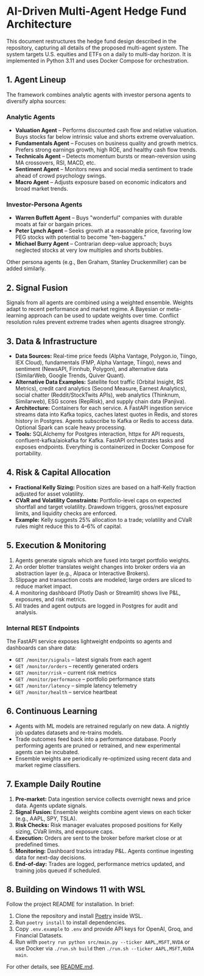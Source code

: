 # AI-Driven Multi-Agent Hedge Fund Architecture

This document restructures the hedge fund design described in the repository, capturing all details of the proposed multi-agent system. The system targets U.S. equities and ETFs on a daily to multi-day horizon. It is implemented in Python 3.11 and uses Docker Compose for orchestration.

## 1. Agent Lineup

The framework combines analytic agents with investor persona agents to diversify alpha sources:

### Analytic Agents
- **Valuation Agent** – Performs discounted cash flow and relative valuation. Buys stocks far below intrinsic value and shorts extreme overvaluation.
- **Fundamentals Agent** – Focuses on business quality and growth metrics. Prefers strong earnings growth, high ROE, and healthy cash flow trends.
- **Technicals Agent** – Detects momentum bursts or mean-reversion using MA crossovers, RSI, MACD, etc.
- **Sentiment Agent** – Monitors news and social media sentiment to trade ahead of crowd psychology swings.
- **Macro Agent** – Adjusts exposure based on economic indicators and broad market trends.

### Investor-Persona Agents
- **Warren Buffett Agent** – Buys "wonderful" companies with durable moats at fair or bargain prices.
- **Peter Lynch Agent** – Seeks growth at a reasonable price, favoring low PEG stocks with potential to become "ten-baggers." 
- **Michael Burry Agent** – Contrarian deep-value approach; buys neglected stocks at very low multiples and shorts bubbles.

Other persona agents (e.g., Ben Graham, Stanley Druckenmiller) can be added similarly.

## 2. Signal Fusion

Signals from all agents are combined using a weighted ensemble. Weights adapt to recent performance and market regime. A Bayesian or meta-learning approach can be used to update weights over time. Conflict resolution rules prevent extreme trades when agents disagree strongly.

## 3. Data & Infrastructure

- **Data Sources:** Real-time price feeds (Alpha Vantage, Polygon.io, Tiingo, IEX Cloud), fundamentals (FMP, Alpha Vantage, Tiingo), news and sentiment (NewsAPI, Finnhub, Polygon), and alternative data (SimilarWeb, Google Trends, Quiver Quant).
- **Alternative Data Examples:** Satellite foot traffic (Orbital Insight, RS Metrics), credit card analytics (Second Measure, Earnest Analytics), social chatter (Reddit/StockTwits APIs), web analytics (Thinknum, Similarweb), ESG scores (RepRisk), and supply chain data (Panjiva).
- **Architecture:** Containers for each service. A FastAPI ingestion service streams data into Kafka topics, caches latest quotes in Redis, and stores history in Postgres. Agents subscribe to Kafka or Redis to access data. Optional Spark can scale heavy processing.
- **Tools:** SQLAlchemy for Postgres interaction, httpx for API requests, confluent-kafka/aiokafka for Kafka. FastAPI orchestrates tasks and exposes endpoints. Everything is containerized in Docker Compose for portability.

## 4. Risk & Capital Allocation

- **Fractional Kelly Sizing:** Position sizes are based on a half-Kelly fraction adjusted for asset volatility.
- **CVaR and Volatility Constraints:** Portfolio-level caps on expected shortfall and target volatility. Drawdown triggers, gross/net exposure limits, and liquidity checks are enforced.
- **Example:** Kelly suggests 25% allocation to a trade; volatility and CVaR rules might reduce this to 4–6% of capital.

## 5. Execution & Monitoring

1. Agents generate signals which are fused into target portfolio weights.
2. An order blotter translates weight changes into broker orders via an abstraction layer (e.g., Alpaca or Interactive Brokers).
3. Slippage and transaction costs are modeled; large orders are sliced to reduce market impact.
4. A monitoring dashboard (Plotly Dash or Streamlit) shows live P&L, exposures, and risk metrics.
5. All trades and agent outputs are logged in Postgres for audit and analysis.

### Internal REST Endpoints

The FastAPI service exposes lightweight endpoints so agents and dashboards can share data:

- `GET /monitor/signals` – latest signals from each agent
- `GET /monitor/orders` – recently generated orders
- `GET /monitor/risk` – current risk metrics
- `GET /monitor/performance` – portfolio performance stats
- `GET /monitor/latency` – simple latency telemetry
- `GET /monitor/health` – service heartbeat

## 6. Continuous Learning

- Agents with ML models are retrained regularly on new data. A nightly job updates datasets and re-trains models.
- Trade outcomes feed back into a performance database. Poorly performing agents are pruned or retrained, and new experimental agents can be incubated.
- Ensemble weights are periodically re-optimized using recent data and market regime classifiers.

## 7. Example Daily Routine

1. **Pre-market:** Data ingestion service collects overnight news and price data. Agents update signals.
2. **Signal Fusion:** Ensemble weights combine agent views on each ticker (e.g., AAPL, SPY, TSLA).
3. **Risk Checks:** Risk manager evaluates proposed positions for Kelly sizing, CVaR limits, and exposure caps.
4. **Execution:** Orders are sent to the broker before market close or at predefined times.
5. **Monitoring:** Dashboard tracks intraday P&L. Agents continue ingesting data for next-day decisions.
6. **End-of-day:** Trades are logged, performance metrics updated, and training jobs queued if scheduled.

## 8. Building on Windows 11 with WSL

Follow the project README for installation. In brief:
1. Clone the repository and install [Poetry](https://python-poetry.org) inside WSL.
2. Run `poetry install` to install dependencies.
3. Copy `.env.example` to `.env` and provide API keys for OpenAI, Groq, and Financial Datasets.
4. Run with `poetry run python src/main.py --ticker AAPL,MSFT,NVDA` or use Docker via `./run.sh build` then `./run.sh --ticker AAPL,MSFT,NVDA main`.

For other details, see [README.md](../README.md).

